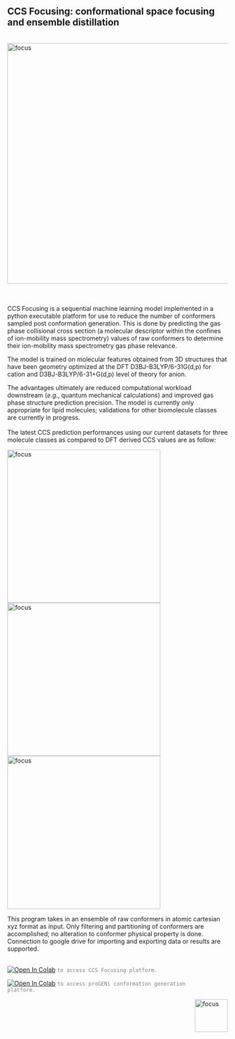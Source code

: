 ## CCS Focusing: conformational space focusing and ensemble distillation

<br /><img align = "center" width="550" alt="focus" src="https://github.com/mitkeng/CCS_Focusing/assets/97419520/2e01119f-7dc2-4361-aca7-60e17e7fda79">
<br />
<br />
<br />

 CCS Focusing is a sequential machine learning model implemented in a python executable platform for use to reduce the number of conformers sampled post conformation generation. This is done by predicting the gas phase collisional cross section (a molecular descriptor within the confines of ion-mobility mass spectrometry) values of raw conformers to determine their ion-mobility mass spectrometry gas phase relevance. 
<br />

 The model is trained on molecular features obtained from 3D structures that have been geometry optimized at the DFT D3BJ-B3LYP/6-31G(d,p) for cation and D3BJ-B3LYP/6-31+G(d,p) level of theory for anion.
<br />

 The advantages ultimately are reduced computational workload downstream (*e.g.*, quantum mechanical calculations) and improved gas phase structure prediction precision. The model is currently only appropriate for lipid molecules; validations for other biomolecule classes are currently in progress. 
<br />
<br />
The latest CCS prediction performances using our current datasets for three molecule classes as compared to DFT derived CCS values are as follow: 

<img align = "left" width="350" alt="focus" src="https://github.com/mitkeng/CCS_Focusing/assets/97419520/6704197c-f48a-4212-b065-b6d04a798b49">
<img align = "center" width="350" alt="focus" src="https://github.com/mitkeng/CCS_Focusing/assets/97419520/33d3fd35-2971-416b-b5e0-f66cea68de54">
<img align = "center" width="350" alt="focus" src="https://github.com/mitkeng/CCS_Focusing/assets/97419520/c9467f02-3343-46a8-b54c-4c43b76e921b">
<br />

 This program takes in an ensemble of raw conformers in atomic cartesian xyz format as input. Only filtering and partitioning of conformers are accomplished; no alteration to conformer physical property is done. Connection to google drive for importing and exporting data or results are supported. 
<br />
<br />


 [<img src="https://colab.research.google.com/assets/colab-badge.svg" alt="Open In Colab">](https://colab.research.google.com/drive/1ZTLqHMI-rdoHQZ4zjElK4VEPLQhXcUp6?usp=sharing) <code style="color : grey">to access CCS Focusing platform.</code>


  [<img src="https://colab.research.google.com/assets/colab-badge.svg" alt="Open In Colab">](https://colab.research.google.com/drive/1HiXUZB65Ryf71YyuKg_V3VIWjwuRGXAR?usp=sharing) <code style="color : grey">to access proGENi conformation generation platform.</code>

<img align = "right" width="75" alt="focus" src="https://github.com/mitkeng/CCS_Focusing/assets/97419520/c02957e7-bf41-43ce-860c-4927420b2f20">

